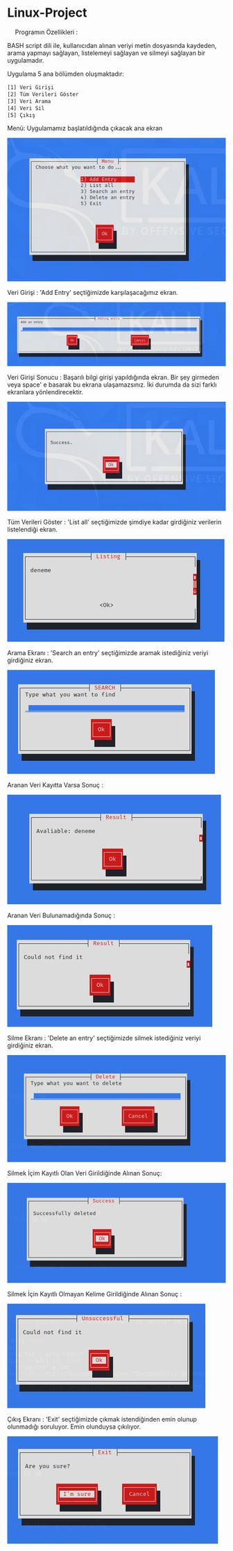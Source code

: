 # Linux-Project

&emsp; Programın Özellikleri :

BASH script dili ile, kullanıcıdan alınan veriyi metin dosyasında kaydeden, arama yapmayı sağlayan, listelemeyi sağlayan ve silmeyi sağlayan bir uygulamadır.

Uygulama 5 ana bölümden oluşmaktadır:

    [1] Veri Girişi
    [2] Tüm Verileri Göster
    [3] Veri Arama
    [4] Veri Sil
    [5] Çıkış

Menü: Uygulamamız başlatıldığında çıkacak ana ekran

![alt text](https://raw.githubusercontent.com/Edaaltuntas/Linux-Project/main/images/1.PNG)


Veri Girişi : 'Add Entry' seçtiğimizde karşılaşacağımız ekran.

![alt text](https://raw.githubusercontent.com/Edaaltuntas/Linux-Project/main/images/2.PNG)

Veri Girişi Sonucu : Başarılı bilgi girişi yapıldığında ekran. Bir şey girmeden veya space' e basarak bu ekrana ulaşamazsınız. İki durumda da sizi farklı ekranlara yönlendirecektir.

![alt text](https://raw.githubusercontent.com/Edaaltuntas/Linux-Project/main/images/3.PNG)

Tüm Verileri Göster : 'List all' seçtiğimizde şimdiye kadar girdiğiniz verilerin listelendiği ekran. 

![alt text](https://raw.githubusercontent.com/Edaaltuntas/Linux-Project/main/images/4.PNG)

Arama Ekranı : 'Search an entry' seçtiğimizde aramak istediğiniz veriyi girdiğiniz ekran.

![alt text](https://raw.githubusercontent.com/Edaaltuntas/Linux-Project/main/images/5.PNG)

Aranan Veri Kayıtta Varsa Sonuç :

![alt text](https://raw.githubusercontent.com/Edaaltuntas/Linux-Project/main/images/6.PNG)

Aranan Veri Bulunamadığında Sonuç :

![alt text](https://raw.githubusercontent.com/Edaaltuntas/Linux-Project/main/images/7.PNG)

Silme Ekranı : 'Delete an entry' seçtiğimizde silmek istediğiniz veriyi girdiğiniz ekran.

![alt text](https://raw.githubusercontent.com/Edaaltuntas/Linux-Project/main/images/8.PNG)

Silmek İçim Kayıtlı Olan Veri Girildiğinde Alınan Sonuç: 

![alt text](https://raw.githubusercontent.com/Edaaltuntas/Linux-Project/main/images/9.PNG)

Silmek İçin Kayıtlı Olmayan Kelime Girildiğinde Alınan Sonuç :

![alt text](https://github.com/Edaaltuntas/Linux-Project/blob/main/images/10.PNG)

Çıkış Ekranı : 'Exit' seçtiğimizde çıkmak istendiğinden emin olunup olunmadığı soruluyor. Emin olunduysa çıkılıyor.

![alt text](https://raw.githubusercontent.com/Edaaltuntas/Linux-Project/main/images/11.PNG)
